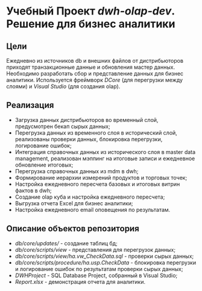 # Учебный Проект *dwh-olap-dev*. Решение для бизнес аналитики
## Цели
Ежедневно из источников db и внешних файлов от дистрибьюторов приходят транзакционные данные и обновления мастер данных. Необходимо разработать сбор и представление данных для бизнес аналитики. Используется фреймворк *DCore* (для перегрузки между слоями) и *Visual Studio* (для создания olap).
## Реализация
  - Загрузка данных дистрибьюторов во временный слой, предусмотрен бекап сырых данных;
  - Перегрузка данных из временного слоя в исторический слой, реализованы проверки данных, блокировка перегрузки, логирование ошибок;
  - Интеграция справочных данных из исторического слоя в master data management, реализован мэппинг на итоговые записи и ежедневное обновление итоговых;
  - Перегрузка справочных данных из mdm в dwh;
  - Формирование иерархии измерений продуктов и торговых точек;
  - Настройка ежедневного пересчета базовых и итоговых витрин фактов в dwh;
  - Создание olap куба и настройка ежедневного пересчета;
  - Выгрузка отчета Excel для бизнес аналитики;
  - Настройка ежедневного email оповещения по результатам.
## Описание объектов репозитория
  - *db/core/updates/* - создание таблиц бд;
  - *db/core/scripts/view* - представления для перегрузок данных;
  - *db/core/scripts/view/ha.vw_CheckData.sql* - проверки сырых данных;
  - *db/core/scripts/procedure/ha.usp.CheckData* - блокировка перегрузки и логирование ошибок по результатам проверки сырых данных;
  - *DWHProject* - SQL Database Project, собранный в Visual Studio;
  - *Report.xlsx* - демонстрация отчета для аналитики.
